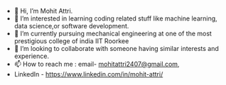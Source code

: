 - 👋 Hi, I’m Mohit Attri.
- 👀 I’m interested in learning coding related stuff like machine learning, data science,or software development.
- 🌱 I’m currently pursuing mechanical engineering at one of the most prestigious college of india IIT Roorkee
- 💞️ I’m looking to collaborate with someone having similar interests and experience.
- 📫 How to reach me : email- mohitattri2407@gmail.com,
- LinkedIn - https://www.linkedin.com/in/mohit-attri/

<!---
Mohit7076A/Mohit7076A is a ✨ special ✨ repository because its `README.md` (this file) appears on your GitHub profile.
You can click the Preview link to take a look at your changes.
--->
